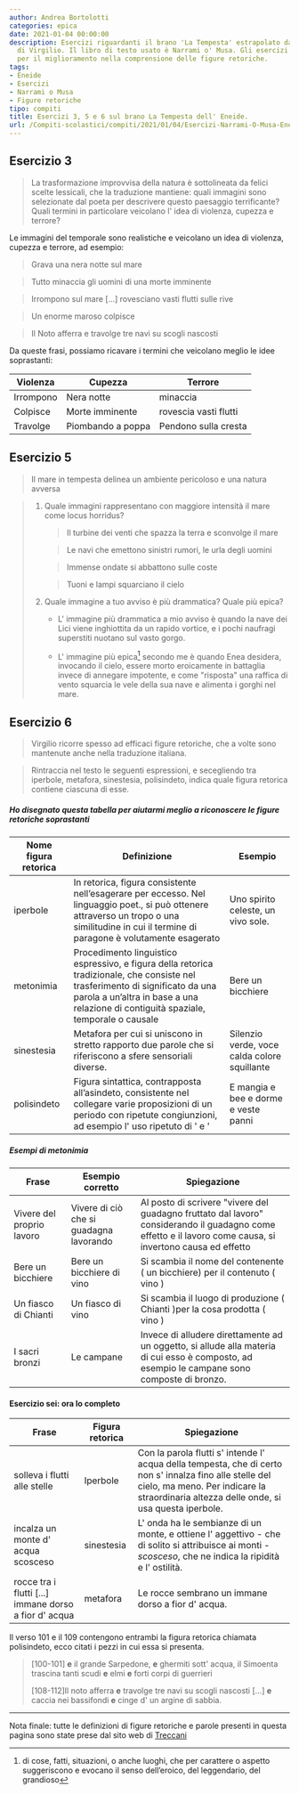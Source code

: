 ```yaml
---
author: Andrea Bortolotti
categories: epica
date: 2021-01-04 00:00:00
description: Esercizi riguardanti il brano 'La Tempesta' estrapolato dall' Eneide
  di Virgilio. Il libro di testo usato è Narrami o' Musa. Gli esercizi sono mirati
  per il miglioramento nella comprensione delle figure retoriche.
tags:
- Eneide
- Esercizi
- Narrami o Musa
- Figure retoriche
tipo: compiti
title: Esercizi 3, 5 e 6 sul brano La Tempesta dell' Eneide.
url: /Compiti-scolastici/compiti/2021/01/04/Esercizi-Narrami-O-Musa-Eneide.html
---
```


## Esercizio 3

> La trasformazione improvvisa della natura è sottolineata da felici scelte lessicali, che la traduzione mantiene: quali immagini sono selezionate dal poeta per descrivere questo paesaggio terrificante? <!--more--> Quali termini in particolare veicolano l' idea di violenza, cupezza e terrore?

Le immagini del temporale sono realistiche e veicolano un idea di violenza, cupezza e terrore, ad esempio:

> Grava una nera notte sul mare

> Tutto minaccia gli uomini di una morte imminente

> Irrompono sul mare [...] rovesciano vasti flutti sulle rive

> Un enorme maroso colpisce 

> Il Noto afferra e travolge tre navi su scogli nascosti

Da queste frasi, possiamo ricavare i termini che veicolano meglio le idee soprastanti:

| Violenza  | Cupezza           | Terrore               |
|-----------|-------------------|-----------------------|
| Irrompono | Nera notte        | minaccia              |
| Colpisce  | Morte imminente   | rovescia vasti flutti |
| Travolge  | Piombando a poppa | Pendono sulla cresta  |

## Esercizio 5

> Il mare in tempesta delinea un ambiente pericoloso e una natura avversa

> 1. Quale immagini rappresentano con maggiore intensità il mare come locus horridus?
>    
>    > Il turbine dei venti che spazza la terra e sconvolge il mare
>    
>    > Le navi che emettono sinistri rumori, le urla degli uomini
>    
>    > Immense ondate si abbattono sulle coste
>    
>    > Tuoni e lampi squarciano il cielo
> 
> 2. Quale immagine a tuo avviso è più drammatica? Quale più epica?
>    
>    - L' immagine più drammatica a mio avviso è quando la nave dei Lici viene inghiottita da un rapido vortice, e i pochi naufragi superstiti nuotano sul vasto gorgo.
>    
>    - L' immagine più epica[^1] secondo me è  quando Enea desidera, invocando il cielo, essere morto eroicamente in battaglia invece di annegare impotente, e come "risposta" una raffica di vento squarcia le vele della sua nave e alimenta i gorghi nel mare. 

## Esercizio 6

> Virgilio ricorre spesso ad efficaci figure retoriche, che a volte sono mantenute anche nella traduzione italiana.

> Rintraccia nel testo le seguenti espressioni, e secegliendo tra iperbole, metafora, sinestesia, polisindeto, indica quale figura retorica contiene ciascuna di esse. 

##### Ho disegnato questa tabella per aiutarmi meglio a riconoscere le figure retoriche soprastanti

| Nome figura retorica | Definizione                                                                                                                                                                                                           | Esempio                                      |
|----------------------|-----------------------------------------------------------------------------------------------------------------------------------------------------------------------------------------------------------------------|----------------------------------------------|
| iperbole             | In retorica, figura consistente nell’esagerare per eccesso. Nel linguaggio poet., si può ottenere attraverso un tropo o una similitudine in cui il termine di paragone è volutamente esagerato                        | Uno spirito celeste, un vivo sole.           |
| metonimia            | Procedimento linguistico espressivo, e figura della retorica tradizionale, che consiste nel trasferimento di significato da una parola a un’altra in base a una relazione di contiguità spaziale, temporale o causale | Bere un bicchiere                            |
| sinestesia           | Metafora per cui si uniscono in stretto rapporto due parole che si riferiscono a sfere sensoriali diverse.                                                                                                            | Silenzio verde, voce calda colore squillante |
| polisindeto          | Figura sintattica, contrapposta all’asindeto, consistente nel collegare varie proposizioni di un periodo con ripetute congiunzioni, ad esempio l' uso ripetuto di ' e '                                               | E mangia e bee e dorme e veste panni         |

##### Esempi di metonimia

| Frase                     | Esempio corretto                        | Spiegazione                                                                                                                                                |
| ------------------------- | --------------------------------------- | ---------------------------------------------------------------------------------------------------------------------------------------------------------- |
| Vivere del proprio lavoro | Vivere di ciò che si guadagna lavorando | Al posto di scrivere "vivere del guadagno fruttato dal lavoro" considerando il guadagno come effetto e il lavoro come causa, si invertono causa ed effetto |
| Bere un bicchiere         | Bere un bicchiere di vino               | Si scambia il nome del contenente ( un bicchiere) per il contenuto ( vino )                                                                                |
| Un fiasco di Chianti      | Un fiasco di vino                       | Si scambia il luogo di produzione ( Chianti )per la cosa prodotta ( vino )                                                                                 |
| I sacri bronzi            | Le campane                              | Invece di alludere direttamente ad un oggetto, si allude alla materia di cui esso è composto, ad esempio le campane sono composte di bronzo.               |

#### Esercizio sei: ora lo completo

| Frase                                                 | Figura retorica | Spiegazione                                                                                                                                                                                         |
|-------------------------------------------------------|-----------------|-----------------------------------------------------------------------------------------------------------------------------------------------------------------------------------------------------|
| solleva i flutti alle stelle                          | Iperbole        | Con la parola flutti s' intende l' acqua della tempesta, che di certo non s' innalza fino alle stelle del cielo, ma meno. Per indicare la straordinaria altezza delle onde, si usa questa iperbole. |
| incalza un monte d' acqua  scosceso                   | sinestesia      | L' onda ha le sembianze di un monte, e ottiene l' aggettivo - che di solito si attribuisce ai monti - *scosceso*, che ne indica la ripidità e l' ostilità.                                          |
| rocce tra i flutti [...] immane dorso a fior d' acqua | metafora        | Le rocce sembrano un immane dorso a fior d' acqua.                                                                                                                                                  |

Il verso 101 e il 109 contengono entrambi la figura retorica chiamata polisindeto, ecco citati i pezzi in cui essa si presenta.

> [100-101] **e** il grande Sarpedone, **e** ghermiti sott' acqua, il Simoenta trascina tanti scudi **e** elmi **e** forti corpi di guerrieri
> 
> [108-112]Il noto afferra **e** travolge tre navi su scogli nascosti [...] **e** caccia nei bassifondi **e** cinge d' un argine di sabbia.

---

Nota finale: tutte le definizioni di figure retoriche e parole presenti in questa pagina sono state prese dal sito web di [Treccani](https://treccani.it/)

[^1]: di cose, fatti, situazioni, o anche luoghi, che per carattere o aspetto suggeriscono e evocano il senso dell’eroico, del leggendario, del grandioso